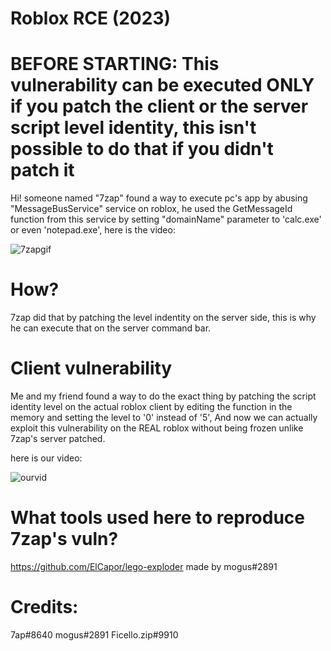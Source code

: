 # Roblox RCE (2023)

# BEFORE STARTING: This vulnerability can be executed ONLY if you patch the client or the server script level identity, this isn't possible to do that if you didn't patch it

Hi! someone named "7zap" found a way to execute pc's app by abusing "MessageBusService" service on roblox, he used the GetMessageId function from this service by setting "domainName" parameter to 'calc.exe' or even 'notepad.exe', here is the video: 

![7zapgif](https://cdn.discordapp.com/attachments/839412308467384330/1089132890585047131/4cUoGJj.gif)

# How?

7zap did that by patching the level indentity on the server side, this is why he can execute that on the server command bar.

# Client vulnerability

Me and my friend found a way to do the exact thing by patching the script identity level on the actual roblox client by editing the function in the memory and setting the level to '0' instead of '5', And now we can actually exploit this vulnerability on the REAL roblox without being frozen unlike 7zap's server patched.

here is our video:

![ourvid](https://cdn.discordapp.com/attachments/1079957431611838576/1089139031805276240/Animation.gif)

# What tools used here to reproduce 7zap's vuln?

https://github.com/ElCapor/lego-exploder made by mogus#2891

# Credits:
7ap#8640
mogus#2891
Ficello.zip#9910

